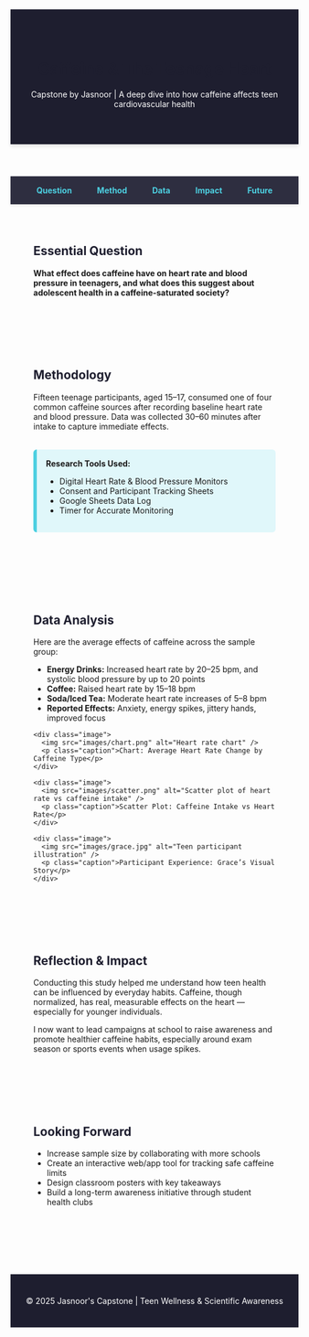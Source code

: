 <!DOCTYPE html>
<html lang="en">
<head>
  <meta charset="UTF-8" />
  <meta name="viewport" content="width=device-width, initial-scale=1.0" />
  <title>Caffeine & The Teenage Heart</title>
  <style>
    :root {
      --primary-color: #1e1e2f;
      --accent-color: #4dd0e1;
      --background-color: #f9f9f9;
      --text-color: #333;
      --section-padding: 2.5rem;
    }

    body {
      font-family: 'Segoe UI', Tahoma, Geneva, Verdana, sans-serif;
      background-color: var(--background-color);
      color: var(--text-color);
      margin: 0;
      padding: 0;
      line-height: 1.6;
    }

    header {
      background-color: var(--primary-color);
      color: white;
      padding: 3rem 1rem;
      text-align: center;
      box-shadow: 0 4px 6px rgba(0,0,0,0.1);
    }

    nav {
      background-color: #2e2e40;
      text-align: center;
      padding: 1rem 0;
      box-shadow: 0 2px 4px rgba(0,0,0,0.1);
    }

    nav a {
      color: var(--accent-color);
      margin: 0 20px;
      text-decoration: none;
      font-weight: bold;
      transition: color 0.3s;
    }

    nav a:hover {
      color: #fff;
    }

    section {
      max-width: 1000px;
      margin: auto;
      padding: var(--section-padding);
    }

    h1, h2, h3 {
      color: var(--primary-color);
    }

    .highlight {
      background: #e0f7fa;
      border-left: 6px solid var(--accent-color);
      padding: 1rem;
      margin: 2rem 0;
      border-radius: 6px;
    }

    .image {
      margin: 2rem 0;
      text-align: center;
    }

    .image img {
      max-width: 90%;
      height: auto;
      border-radius: 8px;
      box-shadow: 0 4px 8px rgba(0,0,0,0.1);
    }

    .caption {
      font-size: 0.9rem;
      color: #666;
      margin-top: 0.5rem;
    }

    footer {
      background-color: var(--primary-color);
      color: white;
      text-align: center;
      padding: 1.5rem;
      margin-top: 4rem;
    }
  </style>
</head>
<body>
  <header>
    <h1>Caffeine & The Teenage Heart</h1>
    <p>Capstone by Jasnoor | A deep dive into how caffeine affects teen cardiovascular health</p>
  </header>

  <nav>
    <a href="#question">Question</a>
    <a href="#method">Method</a>
    <a href="#data">Data</a>
    <a href="#impact">Impact</a>
    <a href="#future">Future</a>
  </nav>

  <section id="question">
    <h2>Essential Question</h2>
    <p><strong>What effect does caffeine have on heart rate and blood pressure in teenagers, and what does this suggest about adolescent health in a caffeine-saturated society?</strong></p>
  </section>

  <section id="method">
    <h2>Methodology</h2>
    <p>Fifteen teenage participants, aged 15–17, consumed one of four common caffeine sources after recording baseline heart rate and blood pressure. Data was collected 30–60 minutes after intake to capture immediate effects.</p>
    <div class="highlight">
      <strong>Research Tools Used:</strong>
      <ul>
        <li>Digital Heart Rate & Blood Pressure Monitors</li>
        <li>Consent and Participant Tracking Sheets</li>
        <li>Google Sheets Data Log</li>
        <li>Timer for Accurate Monitoring</li>
      </ul>
    </div>
  </section>

  <section id="data">
    <h2>Data Analysis</h2>
    <p>Here are the average effects of caffeine across the sample group:</p>
    <ul>
      <li><strong>Energy Drinks:</strong> Increased heart rate by 20–25 bpm, and systolic blood pressure by up to 20 points</li>
      <li><strong>Coffee:</strong> Raised heart rate by 15–18 bpm</li>
      <li><strong>Soda/Iced Tea:</strong> Moderate heart rate increases of 5–8 bpm</li>
      <li><strong>Reported Effects:</strong> Anxiety, energy spikes, jittery hands, improved focus</li>
    </ul>

    <div class="image">
      <img src="images/chart.png" alt="Heart rate chart" />
      <p class="caption">Chart: Average Heart Rate Change by Caffeine Type</p>
    </div>

    <div class="image">
      <img src="images/scatter.png" alt="Scatter plot of heart rate vs caffeine intake" />
      <p class="caption">Scatter Plot: Caffeine Intake vs Heart Rate</p>
    </div>

    <div class="image">
      <img src="images/grace.jpg" alt="Teen participant illustration" />
      <p class="caption">Participant Experience: Grace’s Visual Story</p>
    </div>
  </section>

  <section id="impact">
    <h2>Reflection & Impact</h2>
    <p>Conducting this study helped me understand how teen health can be influenced by everyday habits. Caffeine, though normalized, has real, measurable effects on the heart — especially for younger individuals.</p>
    <p>I now want to lead campaigns at school to raise awareness and promote healthier caffeine habits, especially around exam season or sports events when usage spikes.</p>
  </section>

  <section id="future">
    <h2>Looking Forward</h2>
    <ul>
      <li>Increase sample size by collaborating with more schools</li>
      <li>Create an interactive web/app tool for tracking safe caffeine limits</li>
      <li>Design classroom posters with key takeaways</li>
      <li>Build a long-term awareness initiative through student health clubs</li>
    </ul>
  </section>

  <footer>
    <p>© 2025 Jasnoor's Capstone | Teen Wellness & Scientific Awareness</p>
  </footer>
</body>
</html>
